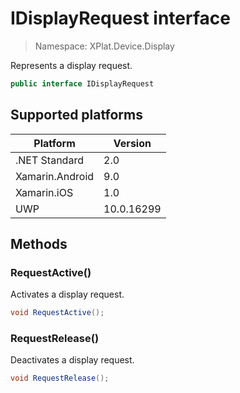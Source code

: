 # IDisplayRequest interface

> Namespace: XPlat.Device.Display

Represents a display request.

```csharp
public interface IDisplayRequest
```

## Supported platforms

| Platform | Version |
| --- | --- |
| .NET Standard | 2.0 |
| Xamarin.Android | 9.0 |
| Xamarin.iOS  | 1.0 |
| UWP | 10.0.16299 | 

## Methods

### RequestActive()

Activates a display request.

```csharp
void RequestActive();
```

### RequestRelease()

Deactivates a display request.

```csharp
void RequestRelease();
```